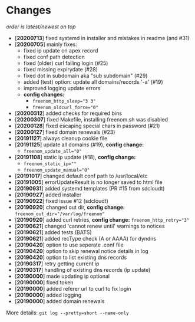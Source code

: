 # Changes

_order is latest/newest on top_

- [**20200713**] fixed systemd in installer and mistakes in readme (and #31)
- [**20200705**] mainly fixes:
  - fixed ip update on apex record
  - fixed conf path detection
  - fixed (older) curl failing login (#25)
  - fixed missing expirydate (#28)
  - fixed dot in subdomain aka "sub subdomain" (#29)
  - added (test) option: update all domains/records '-a' (#19)
  - improved logging update errors
  - **config changes:**
    - `freenom_http_sleep="3 3"`
    - `freenom_oldcurl_force="0"`
- [**20200312**] added checks for required bins
- [**20200307**] fixed Makefile, installing freenom.sh was disabled
- [**20200128**] fixed escaping special chars in password (#21)
- [**20200127**] fixed domain renewals (#23)
- [**20191127**] always cleanup cookie file
- [**20191125**] update all domains (#19), **config change:**
  - `freenom_update_all="0"`
- [**20191108**] static ip update (#18), **config change:**
  - `freenom_static_ip=""`
  - `freenom_update_manual="0"`
- [**20191017**] changed default conf path to /usr/local/etc
- [**20191005**] errorUpdateResult is no longer saved to html file
- [**20190931**] added systemd templates (PR #15 from sdcloudt)
- [**20190927**] added installer
- [**20190922**] fixed issue #12 (sdcloudt)
- [**20190920**] changed out dir, **config change:** `freenom_out_dir="/var/log/freenom"`
- [**20190920**] added curl retries, **config change:** `freenom_http_retry="3"`
- [**20190621**] changed 'cannot renew until' warnings to notices
- [**20190621**] added tests (BATS)
- [**20190621**] added recType check (A or AAAA) for dyndns
- [**20190420**] option to use seperate .conf file
- [**20190420**] option to skip renewal notice details in log
- [**20190420**] option to list existing dns records
- [**20190317**] retry getting current ip
- [**20190317**] handling of existing dns records (ip update)
- [**20190000**] made updating ip optional
- [**20190000**] fixed token
- [**20190000**] added referer url to curl to fix login
- [**20190000**] added logging
- [**20190000**] added domain renewals

More details: `git log --pretty=short --name-only`
